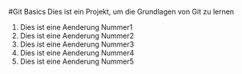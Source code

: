 #Git Basics
Dies ist ein Projekt, um die Grundlagen von Git zu lernen

1. Dies ist eine Aenderung Nummer1
2. Dies ist eine Aenderung Nummer2
3. Dies ist eine Aenderung Nummer3
4. Dies ist eine Aenderung Nummer4
5. Dies ist eine Aenderung Nummer5
